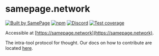 # samepage.network

[![Built by SamePage](https://img.shields.io/badge/Ξ-Built_by_SamePage-blue.svg)](https://samepage.network) [![npm](https://img.shields.io/badge/npm-v0.39.8-gold.svg)](https://www.npmjs.com/samepage) [![Discord](https://img.shields.io/discord/1042590270849568788.svg)](https://discord.gg/UpKAfUvUPd) [![Test coverage](https://codecov.io/gh/samepage-network/samepage.network/branch/main/graph/badge.svg)](https://codecov.io/gh/samepage-network/samepage.network)

Accessible at [https://samepage.network](https://samepage.network).

The intra-tool protocol for thought. Our docs on how to contribute are located [here](https://samepage.network/docs/developer/contribution).
